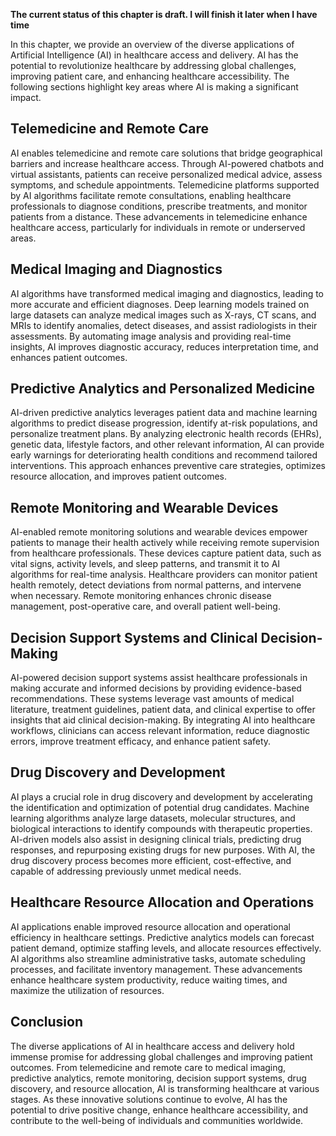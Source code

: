 **The current status of this chapter is draft. I will finish it later when I have time**

In this chapter, we provide an overview of the diverse applications of Artificial Intelligence (AI) in healthcare access and delivery. AI has the potential to revolutionize healthcare by addressing global challenges, improving patient care, and enhancing healthcare accessibility. The following sections highlight key areas where AI is making a significant impact.

Telemedicine and Remote Care
----------------------------

AI enables telemedicine and remote care solutions that bridge geographical barriers and increase healthcare access. Through AI-powered chatbots and virtual assistants, patients can receive personalized medical advice, assess symptoms, and schedule appointments. Telemedicine platforms supported by AI algorithms facilitate remote consultations, enabling healthcare professionals to diagnose conditions, prescribe treatments, and monitor patients from a distance. These advancements in telemedicine enhance healthcare access, particularly for individuals in remote or underserved areas.

Medical Imaging and Diagnostics
-------------------------------

AI algorithms have transformed medical imaging and diagnostics, leading to more accurate and efficient diagnoses. Deep learning models trained on large datasets can analyze medical images such as X-rays, CT scans, and MRIs to identify anomalies, detect diseases, and assist radiologists in their assessments. By automating image analysis and providing real-time insights, AI improves diagnostic accuracy, reduces interpretation time, and enhances patient outcomes.

Predictive Analytics and Personalized Medicine
----------------------------------------------

AI-driven predictive analytics leverages patient data and machine learning algorithms to predict disease progression, identify at-risk populations, and personalize treatment plans. By analyzing electronic health records (EHRs), genetic data, lifestyle factors, and other relevant information, AI can provide early warnings for deteriorating health conditions and recommend tailored interventions. This approach enhances preventive care strategies, optimizes resource allocation, and improves patient outcomes.

Remote Monitoring and Wearable Devices
--------------------------------------

AI-enabled remote monitoring solutions and wearable devices empower patients to manage their health actively while receiving remote supervision from healthcare professionals. These devices capture patient data, such as vital signs, activity levels, and sleep patterns, and transmit it to AI algorithms for real-time analysis. Healthcare providers can monitor patient health remotely, detect deviations from normal patterns, and intervene when necessary. Remote monitoring enhances chronic disease management, post-operative care, and overall patient well-being.

Decision Support Systems and Clinical Decision-Making
-----------------------------------------------------

AI-powered decision support systems assist healthcare professionals in making accurate and informed decisions by providing evidence-based recommendations. These systems leverage vast amounts of medical literature, treatment guidelines, patient data, and clinical expertise to offer insights that aid clinical decision-making. By integrating AI into healthcare workflows, clinicians can access relevant information, reduce diagnostic errors, improve treatment efficacy, and enhance patient safety.

Drug Discovery and Development
------------------------------

AI plays a crucial role in drug discovery and development by accelerating the identification and optimization of potential drug candidates. Machine learning algorithms analyze large datasets, molecular structures, and biological interactions to identify compounds with therapeutic properties. AI-driven models also assist in designing clinical trials, predicting drug responses, and repurposing existing drugs for new purposes. With AI, the drug discovery process becomes more efficient, cost-effective, and capable of addressing previously unmet medical needs.

Healthcare Resource Allocation and Operations
---------------------------------------------

AI applications enable improved resource allocation and operational efficiency in healthcare settings. Predictive analytics models can forecast patient demand, optimize staffing levels, and allocate resources effectively. AI algorithms also streamline administrative tasks, automate scheduling processes, and facilitate inventory management. These advancements enhance healthcare system productivity, reduce waiting times, and maximize the utilization of resources.

Conclusion
----------

The diverse applications of AI in healthcare access and delivery hold immense promise for addressing global challenges and improving patient outcomes. From telemedicine and remote care to medical imaging, predictive analytics, remote monitoring, decision support systems, drug discovery, and resource allocation, AI is transforming healthcare at various stages. As these innovative solutions continue to evolve, AI has the potential to drive positive change, enhance healthcare accessibility, and contribute to the well-being of individuals and communities worldwide.
